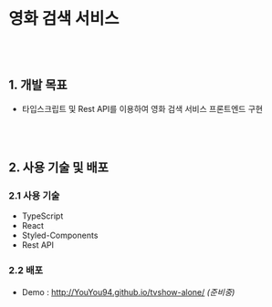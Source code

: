 # 영화 검색 서비스

</br>
</br>

## 1. 개발 목표

- 타입스크립트 및 Rest API를 이용하여 영화 검색 서비스 프론트엔드 구현

</br>
</br>

## 2. 사용 기술 및 배포

### 2.1 사용 기술

- TypeScript
- React
- Styled-Components
- Rest API

### 2.2 배포

- Demo : http://YouYou94.github.io/tvshow-alone/ _(준비중)_
